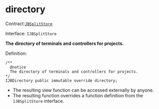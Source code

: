 # directory

Contract:[`JBSplitStore`](../)​‌

Interface: `IJBSplitStore`

**The directory of terminals and controllers for projects.**

Definition:

```solidity
/** 
  @notice 
  The directory of terminals and controllers for projects.
*/ 
IJBDirectory public immutable override directory;
```

* The resulting view function can be accessed externally by anyone. 
* The resulting function overrides a function definition from the `IJBSplitStore` interface.

